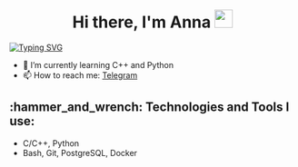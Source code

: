 
<h1 align="center">Hi there, I'm Anna <img src="https://github.com/blackcater/blackcater/raw/main/images/Hi.gif" height="32"/></h1>

[![Typing SVG](https://readme-typing-svg.demolab.com/?lines=Student+of+School+21+)](https://21-school.ru/)

- 🌱 I’m currently learning C++ and Python
- 📫 How to reach me: [Telegram](https://t.me/GerasimovaAnya)

<h2 align="left">:hammer_and_wrench: Technologies and Tools I use:</h2>

- C/C++, Python
- Bash, Git, PostgreSQL, Docker
